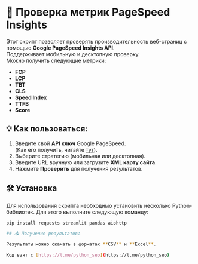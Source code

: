 # 🚀 Проверка метрик PageSpeed Insights

Этот скрипт позволяет проверять производительность веб-страниц с помощью **Google PageSpeed Insights API**.  
Поддерживает мобильную и десктопную проверку.  
Можно получить следующие метрики:

- **FCP**
- **LCP**
- **TBT**
- **CLS**
- **Speed Index**
- **TTFB**
- **Score**




## 💡 Как пользоваться:

1. Введите свой **API ключ** Google PageSpeed.  
   (Как его получить, читайте [тут](https://help.netpeaksoftware.com/ru-RU/support/solutions/articles/103000243641-%D0%BA%D0%B0%D0%BA-%D0%BF%D0%BE%D0%BB%D1%83%D1%87%D0%B8%D1%82%D1%8C-%D0%BA%D0%BB%D1%8E%D1%87-api-%D0%B4%D0%BB%D1%8F-%D1%81%D0%B5%D1%80%D0%B2%D0%B8%D1%81%D0%BE%D0%B2-google-pagespeed-insights-mobile-friendly-test-%D0%B8-safe-browsing-)).
2. Выберите стратегию (мобильная или десктопная).
3. Введите URL вручную или загрузите **XML карту сайта**.
4. Нажмите **Проверить** для получения результатов.

## 🛠️ Установка

Для использования скрипта необходимо установить несколько Python-библиотек. Для этого выполните следующую команду:

```bash
pip install requests streamlit pandas aiohttp

## 📥 Получение результатов:

Результаты можно скачать в форматах **CSV** и **Excel**.

Код взят с [https://t.me/python_seo](https://t.me/python_seo)

